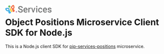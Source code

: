 # <img src="https://github.com/pip-services/pip-services/raw/master/design/Logo.png" alt="Pip.Services Logo" style="max-width:30%"> <br/> Object Positions Microservice Client SDK for Node.js

This is a Node.js client SDK for [pip-services-positions](http://gitlab.com/pip-services/pip-services-positions-node) microservice.
